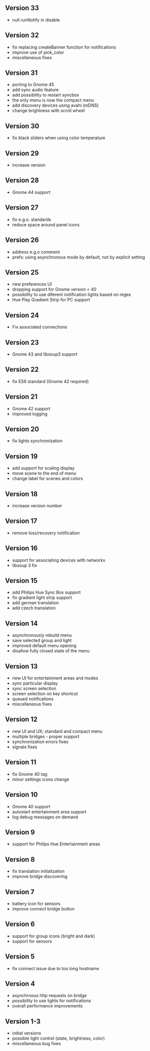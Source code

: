 ## Version 33
 * null runNotify in disable
## Version 32
 * fix replacing createBanner function for notifications
 * improve use of pick_color
 * miscellaneous fixes
## Version 31
 * porting to Gnome 45
 * add sync audio feature
 * add possibility to restart syncbox
 * the only menu is now the compact menu
 * add discovery devices using avahi (mDNS)
 * change brightness with scroll wheel
## Version 30
 * fix black sliders when using color temperature
## Version 29
 * increase version
## Version 28
 * Gnome 44 support
## Version 27
 * fix e.g.o. standards
 * reduce space around panel icons
## Version 26
 * address e.g.o comment
 * prefs: using asynchronous mode by default, not by explicit setting
## Version 25
 * new preferences UI
 * dropping support for Gnome version < 40
 * possibility to use diferent notification lights based on regex
 * Hue Play Gradient Strip for PC support
## Version 24
 * Fix associated connections
## Version 23
 * Gnome 43 and libsoup3 support
## Version 22
 * fix ES6 standard (Gnome 42 required)
## Version 21
 * Gnome 42 support
 * improved logging
## Version 20
 * fix lights synchronization
## Version 19
 * add support for scaling display
 * move scene to the end of menu
 * change label for scenes and colors
## Version 18
 * increase version number
## Version 17
 * remove loss/recovery notification
## Version 16
 * support for associating devices with networks
 * libsoup 3 fix
## Version 15
 * add Philips Hue Sync Box support
 * fix gradient light strip support
 * add german translation
 * add czech translation
## Version 14
 * asynchronously rebuild menu
 * save selected group and light
 * improved default menu opening
 * disallow fully closed state of the menu
## Version 13
 * new UI for entertainment areas and modes
 * sync particular display
 * sync screen selection
 * screen selection on key shortcut
 * queued notifications
 * miscellaneous fixes
## Version 12
 * new UI and UX; standard and compact menu
 * multiple bridges - proper support
 * synchronization errors fixes
 * signals fixes
## Version 11
 * fix Gnome 40 tag
 * minor settings icons change
## Version 10
 * Gnome 40 support
 * autostart entertainment area support
 * log debug messages on demand
## Version 9
 * support for Philips Hue Entertainment areas
## Version 8
 * fix translation initialization
 * improve bridge discovering
## Version 7
 * battery icon for sensors
 * improve connect bridge button
## Version 6
 * support for group icons (bright and dark)
 * support for sensors
## Version 5
 * fix connect issue due to too long hostname
## Version 4
 * asynchrnous http requests on bridge
 * possibility to use lights for notifications
 * overall performance improvements
## Version 1-3
 * initial versions
 * possible light control (state, brightness, color)
 * miscellaneous bug fixes

